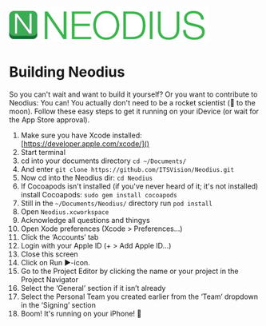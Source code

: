 <img src="Artwork/Logos/PNGs/Logo-Github.png" width="400" alt="Neodius Logo">

# Building Neodius
So you can't wait and want to build it yourself? Or you want to contribute to Neodius: You can! You actually don't need to be a rocket scientist (:rocket: to the moon). Follow these easy steps to get it running on your iDevice (or wait for the App Store approval).

1. Make sure you have Xcode installed: [https://developer.apple.com/xcode/]()
2. Start terminal
3. cd into your documents directory `cd ~/Documents/`
4. And enter `git clone https://github.com/ITSVision/Neodius.git`
5. Now cd into the Neodius dir: `cd Neodius`
6. If Cocoapods isn't installed (if you've never heard of it; it's not installed) install Cocoapods: `sudo gem install cocoapods`
7. Still in the `~/Documents/Neodius/` directory run `pod install`
8. Open `Neodius.xcworkspace`
9. Acknowledge all questions and thingys
10. Open Xode preferences (Xcode > Preferences…)
11. Click the ‘Accounts’ tab
12. Login with your Apple ID (+ > Add Apple ID…)
13. Close this screen
14. Click on Run ▶️-icon.
15. Go to the Project Editor by clicking the name or your project in the Project Navigator
16. Select the ‘General’ section if it isn’t already
17. Select the Personal Team you created earlier from the ‘Team’ dropdown in the ‘Signing’ section
18. Boom! It's running on your iPhone! :beer:

